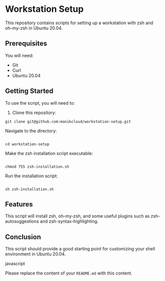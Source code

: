 # Workstation Setup

This repository contains scripts for setting up a workstation with zsh and oh-my-zsh in Ubuntu 20.04.

## Prerequisites

You will need:

- Git
- Curl
- Ubuntu 20.04

## Getting Started

To use the script, you will need to:

1. Clone this repository:

```
git clone git@github.com:manikcloud/workstation-setup.git
```

Navigate to the directory:



```

cd workstation-setup
```

Make the zsh installation script executable:



```

chmod 755 zsh-installation.sh
```

Run the installation script:



```

sh zsh-installation.sh
```

## Features
This script will install zsh, oh-my-zsh, and some useful plugins such as zsh-autosuggestions and zsh-syntax-highlighting.

## Conclusion
This script should provide a good starting point for customizing your shell environment in Ubuntu 20.04.

javascript


Please replace the content of your `README.md` with this content.





